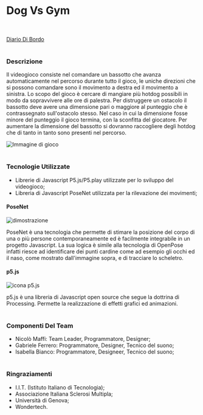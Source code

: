 # Dog Vs Gym
</br>

[Diario Di Bordo](https://docs.google.com/spreadsheets/d/1i7o-DaUBjdFxjFVex9U1yanGdgBvGvw5iJV6RIwK5No/edit?usp=sharing)
</br></br>

### Descrizione
Il videogioco consiste nel comandare un bassotto che avanza automaticamente nel percorso durante tutto il gioco, le uniche direzioni che si possono comandare sono il movimento a destra ed il movimento a sinistra.
Lo scopo del gioco è cercare di mangiare più hotdog possibili in modo da sopravvivere alle ore di palestra. Per distruggere un ostacolo il bassotto deve avere una dimensione pari o maggiore al
punteggio che è contrassegnato sull'ostacolo stesso. Nel caso in cui la dimensione fosse minore del punteggio il gioco termina, con la sconfitta del giocatore.
Per aumentare la dimensione del bassotto si dovranno raccogliere degli hotdog che di tanto in tanto sono presenti nel percorso.

![Immagine di gioco](https://raw.githubusercontent.com/New-OXO/Progetto/main/images/first_idea.png)
</br></br>

### Tecnologie Utilizzate
- Librerie di Javascript P5.js/P5.play utilizzate per lo sviluppo del videogioco;
- Libreria di Javascript PoseNet utilizzata per la rilevazione dei movimenti;

#### PoseNet
![dimostrazione](https://raw.githubusercontent.com/tensorflow/tfjs-models/master/posenet/demos/camera.gif)

PoseNet è una tecnologia che permette di stimare la posizione del corpo di una o più persone contemporaneamente ed è facilmente integrabile in un progetto Javascript.
La sua logica è simile alla tecnologia di OpenPose infatti riesce ad identificare dei punti cardine come ad esempio gli occhi ed il naso, come mostrato dall'immagine sopra, e di tracciare lo scheletro.

#### p5.js
![icona p5.js](https://princetonlibrary.org/wp-content/uploads/2018/04/p5js.png)

p5.js è una libreria di Javascript open source che segue la dottrina di Processing.
Permette la realizzazione di effetti grafici ed animazioni.
</br></br>

### Componenti Del Team
- Nicolò Maffi: Team Leader, Programmatore, Designer;
- Gabriele Ferrero: Programmatore, Designer, Tecnico del suono;
- Isabella Bianco: Programmatore, Designeer, Tecnico del suono;
</br></br>

### Ringraziamenti
- I.I.T. (Istituto Italiano di Tecnologia);
- Associazione Italiana Sclerosi Multipla;
- Università di Genova;
- Wondertech.
